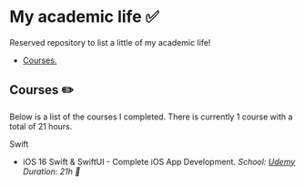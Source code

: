 # My academic life ✅

Reserved repository to list a little of my academic life!

* [Courses. ](#courses)

<a name="courses"></a>
## Courses ✏️
Below is a list of the courses I completed. There is currently 1 course with a total of 21 hours.

Swift
* iOS 16 Swift & SwiftUI - Complete iOS App Development. <em>School: <a href="https://www.udemy.com/" target="_blank">Udemy</a> Duration: 21h 📎 </em>

